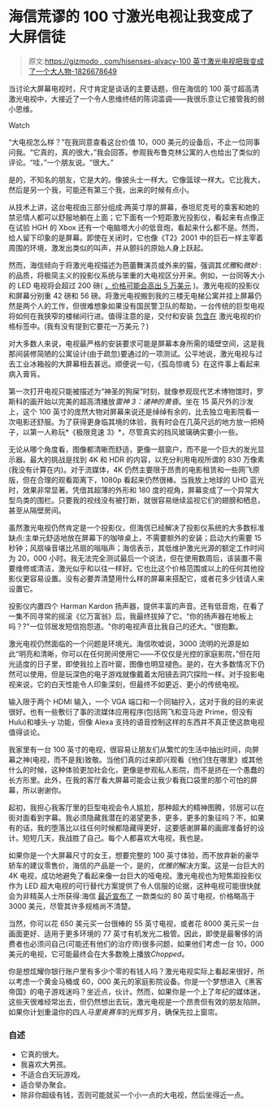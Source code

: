 # 海信荒谬的 100 寸激光电视让我变成了大屏信徒

> 原文:[https://gizmodo . com/hisenses-alvacy-100 英寸激光电视把我变成了一个大人物-1826678649](https://gizmodo.com/hisenses-absurd-100-inch-laser-tv-turned-me-into-a-big-1826678649)

当讨论大屏幕电视时，尺寸肯定是谈话的主要话题，但在海信的 100 英寸超高清激光电视中，大接近了一个令人思维终结的陈词滥调——我很乐意让它接管我的弱小思维。

Watch

“大电视怎么样？”在我同意查看这台价值 10，000 美元的设备后，不止一位同事问我。“它真的，真的很大，”我会回答。参观我布鲁克林公寓的人也给出了类似的评论。“哇，”一个朋友说。“很大。”

是的，不知名的朋友，它是大的。像披头士一样大。它像篮球一样大。它比我大，然后是另一个我，可能还有第三个我，出来的时候有点小。

从技术上讲，这台电视由三部分组成:两英寸厚的屏幕，泰坦尼克号的乘客和她的禁忌情人都可以舒服地躺在上面；它下面有一个短距激光投影仪，看起来有点像正在试验 HGH 的 Xbox 还有一个电脑塔大小的低音炮，看起来什么都不是。然而，给人留下印象的是屏幕。即使在关闭时，它也像《T2》2001 中的巨石一样主宰着周围的环境，激发出类似的叫声，并从颤抖的原始人身上跃起。

然而，海信倾向于将激光电视描述为芭蕾舞演员或外来的猫，强调其*优雅*和*微妙* : 的品质，将极简主义的投影仪系统与笨重的大电视区分开来。例如，一台同等大小的 LED 电视将会超过 200 磅( [，价格可能会高出 5 万美元](https://www.sony.com/electronics/televisions/xbr-z9d-series/buy/xbr-100z9d) )。激光电视的投影仪和屏幕分别重 42 磅和 56 磅。将激光电视搬到我的三楼无电梯公寓并挂上屏幕仍然是两个人的工作，但很难想象如果没有国民警卫队的帮助，一台传统的巨型电视将如何在我狭窄的楼梯间行进。值得注意的是，交付和安装 [包含在](https://www.hisense-usa.com/sites/default/files/support-doc/Laser%20TV%20FAQs_v1.2.pdf) 激光电视的价格标签中。(我有没有提到它要花一万美元？)

对大多数人来说，电视最严格的安装要求可能是屏幕本身所需的墙壁空间，这是我那间装修简陋的公寓设计(由于疏忽)要通过的一项测试。公平地说，激光电视与过去工业冰箱般的大屏幕相去甚远。顺便说一句，《孤岛惊魂 5》在这件事上看起来病入膏肓。

第一次打开电视只能被描述为“神圣的狗屎”时刻，就像参观现代艺术博物馆时，罗斯科的画开始以完美的超高清播放*雷神 3：诸神的黄昏*。坐在 15 英尺外的沙发上，这个 100 英寸的庞然大物对屏幕来说还是绰绰有余的，比去独立电影院看一次电影还舒服。为了获得更身临其境的体验，我有时会在几英尺远的地方放一把椅子，以第一人称玩*《极限竞速 3》*，尽管真实的挡风玻璃确实要小一些。

无论从哪个角度看，图像都清晰而舒适，更像一扇窗户，而不是一个巨大的发光显示器。最大的挑战是找到 4K 和 HDR 的内容，以充分利用电视所谓的 830 万像素(我没有计算在内)。对于流媒体，4K 仍然主要限于昂贵的电影租赁和一些网飞原版，但在合理的观看距离下，1080p 看起来仍然很棒。当我放上地球的 UHD 蓝光时，效果非常显著。凭借其超薄的外形和 180 度的视角，屏幕变成了一个异常大型鸟类的围栏。只要我的视线没有被打断，就很容易继续监视它们的翅膀和栖息，甚至从隔壁房间。

虽然激光电视仍然肯定是一个投影仪，但海信已经解决了投影仪系统的大多数标准缺点:主单元舒适地放在屏幕下的咖啡桌上，不需要额外的安装；启动大约需要 15 秒钟；风扇噪音堪比吊扇的嗡嗡声；海信表示，其低维护激光光源的额定工作时间为 20，000 小时。我无法完全测试最后一个说法，但在使用数周后，该装置不需要维修或清洁，激光似乎和以往一样好。它也比这个价格范围或以上的任何其他投影仪更容易设置。没有必要弄清楚用什么样的屏幕来搭配它，或者花多少钱请人来设置它。

投影仪内置四个 Harman Kardon 扬声器，提供丰富的声音。还有低音炮，在看了一集不同寻常的摇滚《亿万富翁》后，我最终拔掉了它。“你的扬声器在地板上吗？?"一位邻居发短信抱怨道。"你的电视声音比我自己的还大。"很抱歉。

激光电视仍然面临的一个问题是环境光。海信吹嘘说，3000 流明的光源是如此“明亮和清晰，你可以在任何房间使用它——不仅仅是光控的家庭影院，”但在阳光适度的日子里，即使我拉上百叶窗，图像也明显褪色。是的，在大多数情况下仍然可以使用，但是玩深色的电子游戏就像戴着太阳镜去洞穴探险一样。对于投影电视来说，它的白天性能令人印象深刻，但最终不如更近、更小的传统电视。

输入限于两个 HDMI 输入，一个 VGA 端口和一个同轴拧入，这对于我的目的来说很好。也有一些敷衍了事的流媒体应用程序(包括网飞和亚马逊 Prime，但没有 Hulu)和噱头-y 功能，但像 Alexa 支持的语音控制这样的东西并不真正使这款电视值得谈论。

我家里有一台 100 英寸的电视，很容易让朋友们从繁忙的生活中抽出时间，向屏幕之神(电视，而不是我)致敬。当他们真的过来即兴观看《他们住在哪里》或其他什么的时候，这种体验更加社会化，更像是参观私人影院，而不是挤在一个愚蠢的长方形里。此外，在我的客厅看大屏幕可能会让我少看我口袋里的那个可怕的屏幕，所以谢谢你。

起初，我担心我客厅里的巨型电视会令人尴尬，那种超大的精神图腾，邻居可以在街对面看到字幕。我必须隐藏我潜在的渴望更多，更多，更多的象征吗？不，如果有的话，我的堕落比以往任何时候都隐藏得更好，这要感谢屏幕的画廊准备好的设计。短短几天，我战胜了自己。每个人都喜欢大电视，我也是。

如果你是一个大屏幕尺寸的女王，想要完整的 100 英寸体验，而不放弃新的豪华轿车的建议零售价，海信的产品是一个，是的，*优雅的*解决方案。这是一台巨大的 4K 电视，成功地避免了看起来像一台巨大的哑电视。激光电视也为短焦距投影仪作为 LED 超大电视的可行替代方案提供了令人信服的论据，这种电视可能很快就会为非精英人士所获得:海信 [最近宣布了](https://www.theverge.com/circuitbreaker/2018/5/18/17368320/hisense-l5-laser-tv-cheaper-80-inch-projectorhttps://www.prnewswire.com/news-releases/hisense-announces-global-availability-of-new-80-inch-laser-tvs-300650950.html) 一款类似的 80 英寸电视，价格略高于 3000 美元，尽管其许多规格尚不清楚。

当然，你可以花 650 美元买一台很棒的 55 英寸电视，或者花 8000 美元买一台画面更好、适用于更多环境的 77 英寸有机发光二极管。因此，即使是最奢侈的消费者也必须问自己(可能还有他们的治疗师)很多问题，如果他们考虑一台 10，000 美元的电视，它可能最终会在大多数晚上播放*Chopped*。

你是想炫耀你银行账户里有多少个零的有钱人吗？激光电视实际上看起来很好，所以考虑一个黄金马桶或 60，000 美元的家庭影院设备。你是一个梦想进入《黑客帝国》的电子游戏迷吗？坐近点，伙计。然而，如果你是一个上了年纪的媒体迷，这些天很难经常出去，但仍然想出去玩，激光电视是一个昂贵但有效的朋友陷阱。如果你计划重温你的四人*马里奥赛车*的光辉岁月，确保先拉上窗帘。

### **自述**

*   它真的很大。
*   我喜欢大男孩。
*   不适合白天玩游戏。
*   适合举办聚会。
*   除非你超级有钱，否则可能就买一个小一点的大电视，然后坐得近一点。